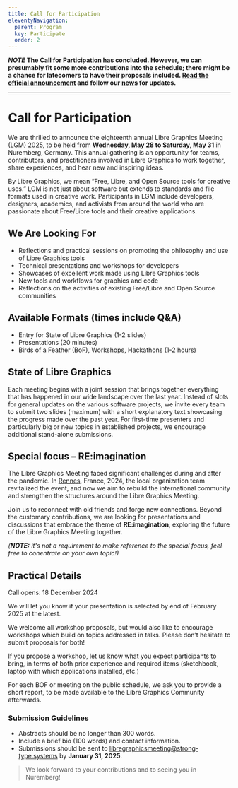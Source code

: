 ```yaml
---
title: Call for Participation
eleventyNavigation:
  parent: Program
  key: Participate
  order: 2
---
```


***NOTE* The Call for Participation has concluded. However, we
can presumably fit some more contributions into the schedule; there
might be a chance for latecomers to have their proposals included.
[Read the official announcement]({{rootPath}}/news/2025-02-02_0001-closed-call-for-participation)
and follow our [news]({{rootPath}}/news) for updates.**

---

# Call for Participation

We are thrilled to announce the eighteenth annual Libre Graphics Meeting (LGM)
2025, to be held from **Wednesday, May 28 to Saturday, May 31** in
Nuremberg, Germany. This annual gathering is an opportunity for teams,
contributors, and
practitioners involved in Libre Graphics to work together, share
experiences, and hear new and inspiring ideas.

By Libre Graphics, we mean “Free, Libre, and Open Source tools for creative
uses.” LGM is not just about software but extends to standards and file
formats used in creative work. Participants in LGM include developers,
designers, academics, and activists from around the world who are passionate
about Free/Libre tools and their creative applications.

## We Are Looking For
- Reflections and practical sessions on promoting the philosophy and use of Libre Graphics tools
- Technical presentations and workshops for developers
- Showcases of excellent work made using Libre Graphics tools
- New tools and workflows for graphics and code
- Reflections on the activities of existing Free/Libre and Open Source communities

## Available Formats (times include Q&A)
- Entry for State of Libre Graphics (1-2 slides)
- Presentations (20 minutes)
- Birds of a Feather (BoF), Workshops, Hackathons (1-2 hours)

## State of Libre Graphics
Each meeting begins with a joint session that brings together everything
that has happened in our wide landscape over the last year. Instead of
slots for general updates on the various software projects, we invite every
team to submit two slides (maximum) with a short explanatory text showcasing
the progress made over the past year. For first-time presenters and
particularly big or new topics in established projects, we encourage
additional stand-alone submissions.

## Special focus – RE:imagination

The Libre Graphics Meeting faced significant challenges during and after
the pandemic. In [Rennes](/2024), France, 2024, the local organization team revitalized
the event, and now we aim to rebuild the international community and
strengthen the structures around the Libre Graphics Meeting.

Join us to reconnect with old friends and forge new connections. Beyond
the customary contributions, we are looking for presentations and discussions
that embrace the theme of **RE:imagination**, exploring the future of the Libre
Graphics Meeting together.

*(**NOTE:** it's not a requirement to make reference to the special focus,
feel free to conentrate on your own topic!)*

##  Practical Details

Call opens: 18 December 2024

We will let you know if your presentation is selected by end of February 2025 at the latest.

We welcome all workshop  proposals, but would also like to encourage
workshops which build on  topics addressed in talks. Please don’t hesitate
to submit proposals for both!

If you propose a workshop, let us know what you expect participants to bring,
in terms of both prior experience and required items (sketchbook, laptop
with which applications installed, etc.)

For each BOF or meeting on the public schedule, we ask you to provide
a short report, to be made available to the Libre Graphics Community afterwards.

### Submission Guidelines
- Abstracts should be no longer than 300 words.
- Include a brief bio (100 words) and contact information.
- Submissions should be sent to [libregraphicsmeeting@strong-type.systems](mailto:libregraphicsmeeting@strong-type.systems) by **January 31, 2025**.


> We look forward to your contributions and to seeing you in Nuremberg!
